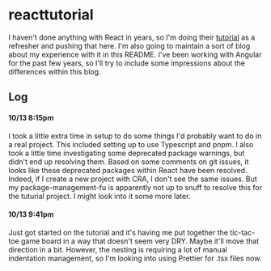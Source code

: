 # reacttutorial

I haven't done anything with React in years, so I'm doing their [tutorial](https://react.dev/learn/tutorial-tic-tac-toe) as a refresher and pushing that here. I'm also going to maintain a sort of blog about my experience with it in this README. I've been working with Angular for the past few years, so I'll try to include some impressions about the differences within this blog.

## Log

#### 10/13 8:15pm

I took a little extra time in setup to do some things I'd probably want to do in a real project. This included setting up to use Typescript and pnpm. I also took a little time investigating some deprecated package warnings, but didn't end up resolving them. Based on some comments on git issues, it looks like these deprecated packages within React have been resolved. Indeed, if I create a new project with CRA, I don't see the same issues. But my package-management-fu is apparently not up to snuff to resolve this for the tuturial project. I might look into it some more later.

#### 10/13 9:41pm

Just got started on the tutorial and it's having me put together the tic-tac-toe game board in a way that doesn't seem very DRY. Maybe it'll move that direction in a bit. However, the nesting is requiring a lot of manual indentation management, so I'm looking into using Prettier for .tsx files now.
